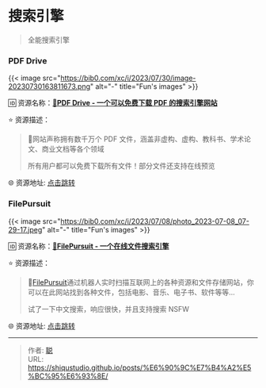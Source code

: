# 搜索引擎


> 全能搜索引擎

<!--more-->

### PDF Drive

{{< image src="https://bib0.com/xc/i/2023/07/30/image-20230730163811673.png" alt="-"  title="Fun's images" >}}    

🆔  资源名称：[**📂PDF Drive - 一个可以免费下载 PDF 的搜索引擎网站**](https://www.pdfdrive.com/)

⭐️  资源描述：

> 📄网站声称拥有数千万个 PDF 文件，涵盖非虚构、虚构、教科书、学术论文、商业文档等各个领域
>
> 所有用户都可以免费下载所有文件！部分文件还支持在线预览
>

🌐 资源地址: [点击跳转](https://www.pdfdrive.com/) 

### FilePursuit 

{{< image src="https://bib0.com/xc/i/2023/07/08/photo_2023-07-08_07-29-17.jpeg" alt="-"  title="Fun's images" >}}    

🆔  资源名称：[**🔎FilePursuit - 一个在线文件搜索引擎**](https://filepursuit.com/)

⭐️  资源描述：

> 📄[FilePursuit](https://filepursuit.com/)通过机器人实时扫描互联网上的各种资源和文件存储网站，你可以在此网站找到各种文件，包括电影、音乐、电子书、软件等等...
>
> 试了一下中文搜索，响应很快，并且支持搜索 NSFW

🌐 资源地址: [点击跳转](https://filepursuit.com/) 


---

> 作者: [聪](/about)  
> URL: https://shiqustudio.github.io/posts/%E6%90%9C%E7%B4%A2%E5%BC%95%E6%93%8E/  

